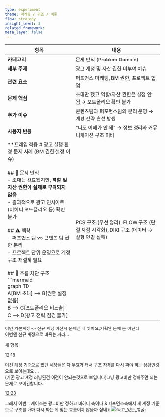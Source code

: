 ```yaml
---
type: experiment
theme: 마케팅 / 구조 / 이론
flow: strategy
insight_level: 3
related_framework: 
meta_layer: false
---
```




| 항목                                                                                                                                                                                                                                                                                                                                                | 내용                                                            |
| ------------------------------------------------------------------------------------------------------------------------------------------------------------------------------------------------------------------------------------------------------------------------------------------------------------------------------------------------- | ------------------------------------------------------------- |
| **카테고리**                                                                                                                                                                                                                                                                                                                                          | 문제 인식 (Problem Domain)                                        |
| **세부 주제**                                                                                                                                                                                                                                                                                                                                         | 광고 계정 및 자산 권한 미부여 이슈                                          |
| **관련 요소**                                                                                                                                                                                                                                                                                                                                         | 퍼포먼스 마케팅, BM 권한, 프로젝트 협업                                      |
| **문제 핵심**                                                                                                                                                                                                                                                                                                                                         | 초대만 했고 역할/자산 권한은 설정 안 됨 → 포트폴리오 확인 불가                         |
| **추가 이슈**                                                                                                                                                                                                                                                                                                                                         | 콘텐츠팀과 퍼포먼스팀의 분리 운영 → 계정 전략 혼선 발생                              |
| **사용자 반응**                                                                                                                                                                                                                                                                                                                                        | "나도 이해가 안 돼" → 정보 정리와 커뮤니케이션 구조 미비                            |
| **프레임 적용 # 광고 실행 환경 문제 사례 (BM 권한 설정 이슈)<br><br>## 🔎 문제 인식<br>- 초대는 완료됐지만, **역할 및 자산 권한이 실제로 부여되지 않음**<br>- 결과적으로 광고 인사이트 (비히디 포트폴리오 등) 확인 불가<br><br>## ⚠️ 맥락<br>- 퍼포먼스 팀 vs 콘텐츠 팀 권한 분리<br>- 프로젝트 단위 운영으로 계정 구조 재설계 필요<br><br>## 🔄 흐름 차단 구조<br>```mermaid<br>graph TD<br>A[BM 초대] --> B[권한 설정 없음]<br>B --> C[포트폴리오 비노출]<br>C --> D[광고 전략 점검 불가] | POS 구조 (우선 정리), FLOW 구조 (단절 지점 시각화), DIKI 구조 (데이터 → 실행 연결 실패) |

이번 기본계정 -> 신규 계정 이전시 문제점
네 맞아요,기획안 문제 는 아닌데  
이번엔 신규 계정으로 바뀌는 거라...

새 항목

[12:18](https://zb-8361974.slack.com/archives/C08LCEED0SZ/p1744384716941579?thread_ts=1744350384.001519&cid=C08LCEED0SZ)

이전 계정 기준으로 짰던 세팅들은 다 무효가 돼서 구조 자체를 다시 짜야 하는 상황인것으로 보이는데요 ...  
(기존 광고 계정 러닝된건 이전이 안되는것으로 보입니다)그냥 광고비만 정해주면 되는 문제로 보이긴합니다..

[12:23](https://zb-8361974.slack.com/archives/C08LCEED0SZ/p1744385013513519?thread_ts=1744350384.001519&cid=C08LCEED0SZ)

그래서 이번... 케이스는 광고비만 정하고 비히디 측이나 & 퍼포먼스측에서 새 계정 기준으로 구조를 아마 다시 짜는 게 맞는 흐름이지 않을까 싶네요![:녹고_있는_얼굴:](https://a.slack-edge.com/production-standard-emoji-assets/14.0/google-medium/1fae0@2x.png)